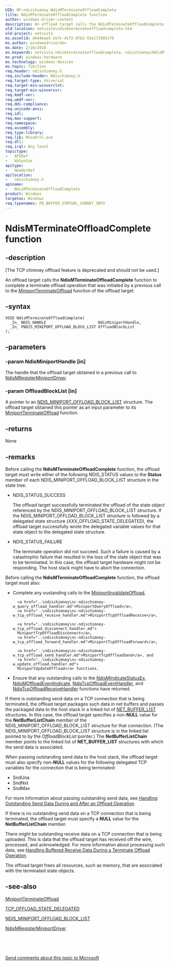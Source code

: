 ```yaml
---
UID: NF:ndischimney.NdisMTerminateOffloadComplete
title: NdisMTerminateOffloadComplete function
author: windows-driver-content
description: An offload target calls the NdisMTerminateOffloadComplete function to complete a terminate offload operation that was initiated by a previous call to the MiniportTerminateOffload function of the offload target.
old-location: netvista\ndismterminateoffloadcomplete.htm
old-project: netvista
ms.assetid: d444eae5-2e7c-41f2-9fb2-55e172505cf6
ms.author: windowsdriverdev
ms.date: 2/16/2018
ms.keywords: netvista.ndismterminateoffloadcomplete, ndischimney/NdisMTerminateOffloadComplete, NdisMTerminateOffloadComplete function [Network Drivers Starting with Windows Vista], tcp_chim_ndis_func_3e692d5c-5cad-4567-8639-76f97bf2e39c.xml, NdisMTerminateOffloadComplete
ms.prod: windows-hardware
ms.technology: windows-devices
ms.topic: function
req.header: ndischimney.h
req.include-header: Ndischimney.h
req.target-type: Universal
req.target-min-winverclnt: 
req.target-min-winversvr: 
req.kmdf-ver: 
req.umdf-ver: 
req.ddi-compliance: 
req.unicode-ansi: 
req.idl: 
req.max-support: 
req.namespace: 
req.assembly: 
req.type-library: 
req.lib: NtosKrnl.exe
req.dll: 
req.irql: Any level
topictype:
-	APIRef
-	kbSyntax
apitype:
-	HeaderDef
apilocation:
-	ndischimney.h
apiname:
-	NdisMTerminateOffloadComplete
product: Windows
targetos: Windows
req.typenames: PD_BUFFER_VIRTUAL_SUBNET_INFO
---
```


# NdisMTerminateOffloadComplete function


## -description


<p class="CCE_Message">[The TCP chimney offload feature is deprecated and should not be used.]

An offload target calls the 
  <b>NdisMTerminateOffloadComplete</b> function to complete a terminate offload operation that was initiated
  by a previous call to the 
  <a href="..\ndischimney\nc-ndischimney-w_terminate_offload_handler.md">
  MiniportTerminateOffload</a> function of the offload target.


## -syntax


````
VOID NdisMTerminateOffloadComplete(
  _In_ NDIS_HANDLE                       NdisMiniportHandle,
  _In_ PNDIS_MINIPORT_OFFLOAD_BLOCK_LIST OffloadBlockList
);
````


## -parameters




### -param NdisMiniportHandle [in]

The handle that the offload target obtained in a previous call to 
     <a href="..\ndis\nf-ndis-ndismregisterminiportdriver.md">
     NdisMRegisterMiniportDriver</a>.


### -param OffloadBlockList [in]

A pointer to an 
     <a href="..\ndischimney\ns-ndischimney-_ndis_miniport_offload_block_list.md">
     NDIS_MINIPORT_OFFLOAD_BLOCK_LIST</a> structure. The offload target obtained this pointer as an input
     parameter to its 
     <a href="..\ndischimney\nc-ndischimney-w_terminate_offload_handler.md">
     MiniportTerminateOffload</a> function.


## -returns



None




## -remarks



Before calling the 
    <b>NdisMTerminateOffloadComplete</b> function, the offload target must write either of the following
    NDIS_STATUS values to the 
    <b>Status</b> member of each NDIS_MINIPORT_OFFLOAD_BLOCK_LIST structure in the state tree:

<ul>
<li>
NDIS_STATUS_SUCCESS

The offload target successfully terminated the offload of the state object referenced by the
      NDIS_MINIPORT_OFFLOAD_BLOCK_LIST structure. If the NDIS_MINIPORT_OFFLOAD_BLOCK_LIST structure is
      followed by a delegated state structure (<i>XXX</i>_OFFLOAD_STATE_DELEGATED), the offload target successfully wrote the delegated variable
      values for that state object to the delegated state structure.

</li>
<li>
NDIS_STATUS_FAILURE

The terminate operation did not succeed. Such a failure is caused by a catastrophic failure that
      resulted in the loss of the state object that was to be terminated. In this case, the offload target
      hardware might not be responding. The host stack might have to abort the connection.

</li>
</ul>
Before calling the 
    <b>NdisMTerminateOffloadComplete</b> function, the offload target must also:

<ul>
<li>
Complete any oustanding calls to the 
      <a href="..\ndischimney\nc-ndischimney-w_invalidate_offload_handler.md">MiniportInvalidateOffload</a>,
      
      <a href="..\ndischimney\nc-ndischimney-w_query_offload_handler.md">MiniportQueryOffload</a>, 
      <a href="..\ndischimney\nc-ndischimney-w_tcp_offload_receive_handler.md">MiniportTcpOffloadReceive</a>,
      
      <a href="..\ndischimney\nc-ndischimney-w_tcp_offload_disconnect_handler.md">
      MiniportTcpOffloadDisconnect</a>, 
      <a href="..\ndischimney\nc-ndischimney-w_tcp_offload_forward_handler.md">MiniportTcpOffloadForward</a>,
      
      <a href="..\ndischimney\nc-ndischimney-w_tcp_offload_send_handler.md">MiniportTcpOffloadSend</a>, and 
      <a href="..\ndischimney\nc-ndischimney-w_update_offload_handler.md">
      MiniportUpdateOffload</a> functions.

</li>
<li>
Ensure that any outstanding calls to the 
      <a href="..\ndis\nf-ndis-ndismindicatestatusex.md">NdisMIndicateStatusEx</a>, 
      <a href="..\ndischimney\nf-ndischimney-ndismoffloadeventindicate.md">NdisMOffloadEventIndicate</a>, 
      <a href="..\ndischimney\nc-ndischimney-ndis_tcp_offload_event_indicate.md">NdisTcpOffloadEventHandler</a>,
      and 
      <a href="..\ndischimney\nc-ndischimney-ndis_tcp_offload_receive_indicate.md">
      NdisTcpOffloadReceiveHandler</a> functions have returned.

</li>
</ul>
If there is outstanding send data on a TCP connection that is being terminated, the offload target
    packages such data in net buffers and passes the packaged data to the host stack in a linked list of 
    <a href="..\ndis\ns-ndis-_net_buffer_list.md">NET_BUFFER_LIST</a> structures. In this case,
    the offload target specifies a non-<b>NULL</b> value for the 
    <b>NetBufferListChain</b> member of the NDIS_MINIPORT_OFFLOAD_BLOCK_LIST structure for that connection.
    (The NDIS_MINIPORT_OFFLOAD_BLOCK_LIST structure is in the linked list pointed to by the 
    <i>OffloadBlockList</i> pointer.) The 
    <b>NetBufferListChain</b> member points to the linked list of 
    <b>NET_BUFFER_LIST</b> structures with which the
    send data is associated.

When passing outstanding send data to the host stack, the offload target must also specify non-<b>NULL</b>
    values for the following delegated TCP variables for the connection that is being terminated:

<ul>
<li>
SndUna

</li>
<li>
SndNxt

</li>
<li>
SndMax

</li>
</ul>
For more information about passing outstanding send data, see 
    <a href="https://docs.microsoft.com/en-us/windows-hardware/drivers/network/handling-outstanding-send-data-during-and-after-an-offload-operation">
    Handling Outstanding Send Data During and After an Offload Operation</a>.

If there is no outstanding send data on a TCP connection that is being terminated, the offload target
    must specify a <b>NULL</b> value for the 
    <b>NetBufferListChain</b> member.

There might be outstanding receive data on a TCP connection that is being uploaded. This is data that
    the offload target has received off the wire, processed, and acknowledged. For more information about
    processing such data, see 
    <a href="https://docs.microsoft.com/en-us/windows-hardware/drivers/network/push-timer">
    Handling Buffered Receive Data During a Terminate Offload Operation</a>.

The offload target frees all resources, such as memory, that are associated with the terminated state
    objects.




## -see-also

<a href="..\ndischimney\nc-ndischimney-w_terminate_offload_handler.md">MiniportTerminateOffload</a>



<a href="..\ndischimney\ns-ndischimney-_tcp_offload_state_delegated.md">TCP_OFFLOAD_STATE_DELEGATED</a>



<a href="..\ndischimney\ns-ndischimney-_ndis_miniport_offload_block_list.md">
   NDIS_MINIPORT_OFFLOAD_BLOCK_LIST</a>



<a href="..\ndis\nf-ndis-ndismregisterminiportdriver.md">NdisMRegisterMiniportDriver</a>



 

 

<a href="mailto:wsddocfb@microsoft.com?subject=Documentation%20feedback [netvista\netvista]:%20NdisMTerminateOffloadComplete function%20 RELEASE:%20(2/16/2018)&amp;body=%0A%0APRIVACY STATEMENT%0A%0AWe use your feedback to improve the documentation. We don't use your email address for any other purpose, and we'll remove your email address from our system after the issue that you're reporting is fixed. While we're working to fix this issue, we might send you an email message to ask for more info. Later, we might also send you an email message to let you know that we've addressed your feedback.%0A%0AFor more info about Microsoft's privacy policy, see http://privacy.microsoft.com/en-us/default.aspx." title="Send comments about this topic to Microsoft">Send comments about this topic to Microsoft</a>

